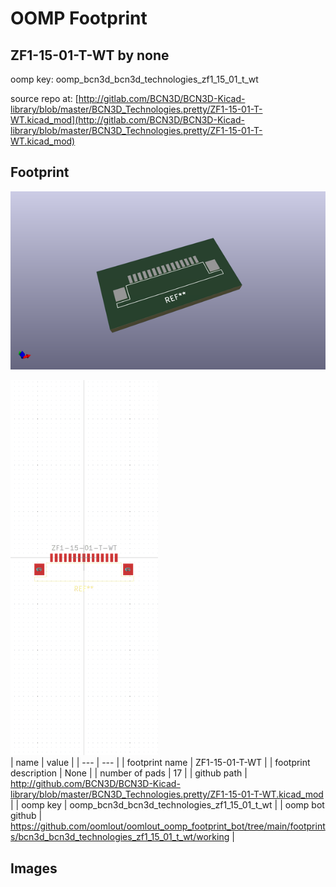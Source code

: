 # OOMP Footprint  
## ZF1-15-01-T-WT  by none  
  
oomp key: oomp_bcn3d_bcn3d_technologies_zf1_15_01_t_wt  
  
source repo at: [http://gitlab.com/BCN3D/BCN3D-Kicad-library/blob/master/BCN3D_Technologies.pretty/ZF1-15-01-T-WT.kicad_mod](http://gitlab.com/BCN3D/BCN3D-Kicad-library/blob/master/BCN3D_Technologies.pretty/ZF1-15-01-T-WT.kicad_mod)  
## Footprint  
  
[![working_kicad_pcb_3d.png](working_kicad_pcb_3d_600.png)](working_kicad_pcb_3d.png)  
  
[![working.png](working_600.png)](working.png)  
| name | value | 
| --- | --- | 
| footprint name | ZF1-15-01-T-WT | 
| footprint description | None | 
| number of pads | 17 | 
| github path | http://github.com/BCN3D/BCN3D-Kicad-library/blob/master/BCN3D_Technologies.pretty/ZF1-15-01-T-WT.kicad_mod | 
| oomp key | oomp_bcn3d_bcn3d_technologies_zf1_15_01_t_wt | 
| oomp bot github | https://github.com/oomlout/oomlout_oomp_footprint_bot/tree/main/footprints/bcn3d_bcn3d_technologies_zf1_15_01_t_wt/working | 
## Images  
